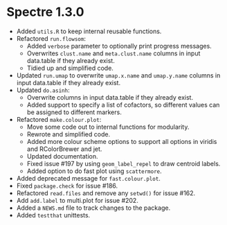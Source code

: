 # Spectre 1.3.0

* Added `utils.R` to keep internal reusable functions.
* Refactored `run.flowsom`:
    * Added `verbose` parameter to optionally print progress messages.
    * Overwrites `clust.name` and `meta.clust.name` columns in input data.table
    if they already exist.
    * Tidied up and simplified code.
* Updated `run.umap` to overwrite `umap.x.name` and `umap.y.name` columns in 
input data.table if they already exist.
* Updated `do.asinh`: 
  * Overwrite columns in input data.table if they already exist. 
  * Added support to specify a list of cofactors, so different values can be assigned to different markers.
* Refactored `make.colour.plot`:
  * Move some code out to internal functions for modularity.
  * Rewrote and simplified code.
  * Added more colour scheme options to support all options in viridis and RColorBrewer and jet.
  * Updated documentation.
  * Fixed issue #197 by using `geom_label_repel` to draw centroid labels. 
  * Added option to do fast plot using `scattermore`.
* Added deprecated message for `fast.colour.plot`.
* Fixed `package.check` for issue #186.
* Refactored `read.files` and remove any `setwd()` for issue #162.
* Add `add.label` to multi.plot for issue #202.
* Added a `NEWS.md` file to track changes to the package.
* Added `testthat` unittests.